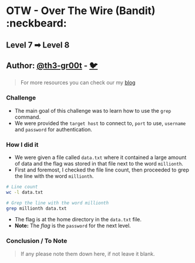 # OTW - Over The Wire (Bandit) :neckbeard:

## Level 7 ➡ Level 8
## Author: [@th3-gr00t](https://th33-gr00t.tk/) -  [:bird:](https://twitter.com/th3_gr00t/)

> For more resources you can check our my [blog](https://th33gr00t.blogspot.com/)

### Challenge

- The main goal of this challenge was to learn how to use the `grep` command.
- We were provided the `target host` to connect to, `port` to use, `username` and `password` for authentication.

### How I did it

- We were given a file called `data.txt` where it contained a large amount of data and the flag was stored in that file next to the word `millionth`.
- First and foremost, I checked the file line count, then proceeded to grep the line with the word `millionth`.

```sh
# Line count
wc -l data.txt

# Grep the line with the word millionth
grep millionth data.txt
```


- The flag is at the home directory in the `data.txt` file.
- **Note:** The *flag* is the `password` for the next level.

### Conclusion / To Note

> If any please note them down here, if not leave it blank. 
